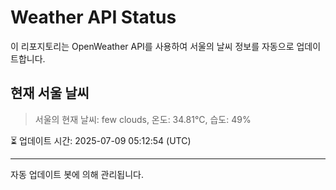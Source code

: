 
# Weather API Status

이 리포지토리는 OpenWeather API를 사용하여 서울의 날씨 정보를 자동으로 업데이트합니다.

## 현재 서울 날씨
> 서울의 현재 날씨: few clouds, 온도: 34.81°C, 습도: 49%

⏳ 업데이트 시간: 2025-07-09 05:12:54 (UTC)

---
자동 업데이트 봇에 의해 관리됩니다.
